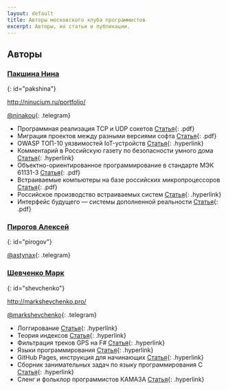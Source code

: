 ```yaml
---
layout: default
title: Авторы московского клуба программистов
excerpt: Авторы, их статьи и публикации.
---
```


## Авторы


### [Пакшина Нина](#pakshina)
{: id="pakshina"}

http://ninucium.ru/portfolio/

[@ninakou](tg://resolve?domain=ninakou){: .telegram}

* Программная реализация TCP и UDP сокетов [Статья](http://ninucium.ru/portfolio/downloads/sockets.pdf){: .pdf}
* Миграция проектов между разными версиями софта [Статья](http://ninucium.ru/portfolio/downloads/migration.pdf){: .pdf}
* OWASP ТОП-10 уязвимостей IoT-устройств [Статья](https://habr.com/ru/company/jetinfosystems/blog/469799/){: .hyperlink}
* Комментарий в Российскую газету по безопасности умного дома [Статья](https://rg.ru/2019/10/27/ekspert-predupredil-o-slabyh-mestah-sistemy-umnyj-dom.html){: .hyperlink}
* Объектно-ориентированное программирование в стандарте МЭК 61131-3 [Статья](http://ninucium.ru/portfolio/downloads/OOP_IEC.pdf){: .pdf}
* Встраиваемые компьютеры на базе российских микропроцессоров [Статья](http://ninucium.ru/portfolio/downloads/baikal.pdf){: .pdf}
* Российское производство встраиваемых систем [Статья](https://habr.com/ru/post/358340/){: .hyperlink}
* Интерфейс будущего — системы дополненной реальности [Статья](http://ninucium.ru/portfolio/downloads/AR.pdf){: .pdf}

### [Пирогов Алексей](#pirogov)
{: id="pirogov"}

[@astynax](tg://resolve?domain=astynax){: .telegram}



### [Шевченко Марк](#shevchenko)
{: id="shevchenko"}

http://markshevchenko.pro/

[@markshevchenko](tg://resolve?domain=markshevchenko){: .telegram}

* Логгирование [Статья](http://markshevchenko.pro/2017/09/28/logging/){: .hyperlink}
* Теория индексов [Статья](http://markshevchenko.pro/articles/index-theory/){: .hyperlink}
* Фильтрация треков GPS на F# [Статья](http://markshevchenko.pro/articles/fsharp-gps-tracks-filtration/){: .hyperlink}
* Языки программирования [Статья](http://markshevchenko.pro/articles/program-languages/){: .hyperlink}
* GitHub Pages, инструкция для начинающих [Статья](http://markshevchenko.pro/articles/github-pages/){: .hyperlink}
* Сборник занимательных задач по языку программирования C [Статья](http://markshevchenko.pro/articles/c-book-of-problems/){: .hyperlink}
* Сленг и фольклор программистов КАМАЗА [Статья](http://markshevchenko.pro/articles/slang/){: .hyperlink}
